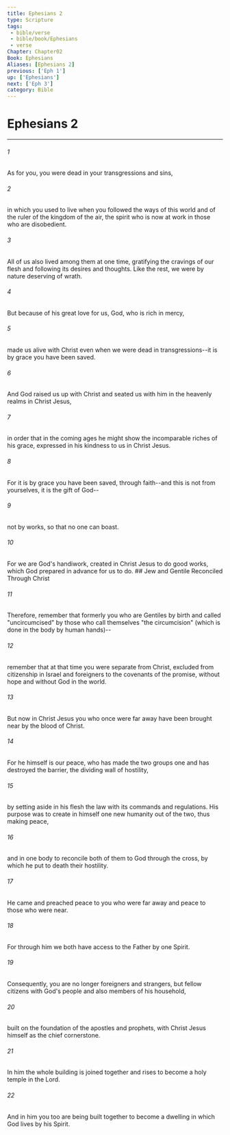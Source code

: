 ```yaml
---
title: Ephesians 2
type: Scripture
tags:
 - bible/verse
 - bible/book/Ephesians
 - verse
Chapter: Chapter02
Book: Ephesians
Aliases: [Ephesians 2]
previous: ['Eph 1']
up: ['Ephesians']
next: ['Eph 3']
category: Bible
---
```

# Ephesians 2

***


###### 1 
As for you, you were dead in your transgressions and sins, 

###### 2 
in which you used to live when you followed the ways of this world and of the ruler of the kingdom of the air, the spirit who is now at work in those who are disobedient. 

###### 3 
All of us also lived among them at one time, gratifying the cravings of our flesh and following its desires and thoughts. Like the rest, we were by nature deserving of wrath. 

###### 4 
But because of his great love for us, God, who is rich in mercy, 

###### 5 
made us alive with Christ even when we were dead in transgressions--it is by grace you have been saved. 

###### 6 
And God raised us up with Christ and seated us with him in the heavenly realms in Christ Jesus, 

###### 7 
in order that in the coming ages he might show the incomparable riches of his grace, expressed in his kindness to us in Christ Jesus. 

###### 8 
For it is by grace you have been saved, through faith--and this is not from yourselves, it is the gift of God-- 

###### 9 
not by works, so that no one can boast. 

###### 10 
For we are God's handiwork, created in Christ Jesus to do good works, which God prepared in advance for us to do. ## Jew and Gentile Reconciled Through Christ 

###### 11 
Therefore, remember that formerly you who are Gentiles by birth and called "uncircumcised" by those who call themselves "the circumcision" (which is done in the body by human hands)-- 

###### 12 
remember that at that time you were separate from Christ, excluded from citizenship in Israel and foreigners to the covenants of the promise, without hope and without God in the world. 

###### 13 
But now in Christ Jesus you who once were far away have been brought near by the blood of Christ. 

###### 14 
For he himself is our peace, who has made the two groups one and has destroyed the barrier, the dividing wall of hostility, 

###### 15 
by setting aside in his flesh the law with its commands and regulations. His purpose was to create in himself one new humanity out of the two, thus making peace, 

###### 16 
and in one body to reconcile both of them to God through the cross, by which he put to death their hostility. 

###### 17 
He came and preached peace to you who were far away and peace to those who were near. 

###### 18 
For through him we both have access to the Father by one Spirit. 

###### 19 
Consequently, you are no longer foreigners and strangers, but fellow citizens with God's people and also members of his household, 

###### 20 
built on the foundation of the apostles and prophets, with Christ Jesus himself as the chief cornerstone. 

###### 21 
In him the whole building is joined together and rises to become a holy temple in the Lord. 

###### 22 
And in him you too are being built together to become a dwelling in which God lives by his Spirit. 
